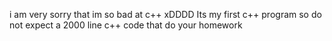 i am very sorry that im so bad at c++ xDDDD
Its my first c++ program so do not expect a 2000 line c++ code that do your homework
